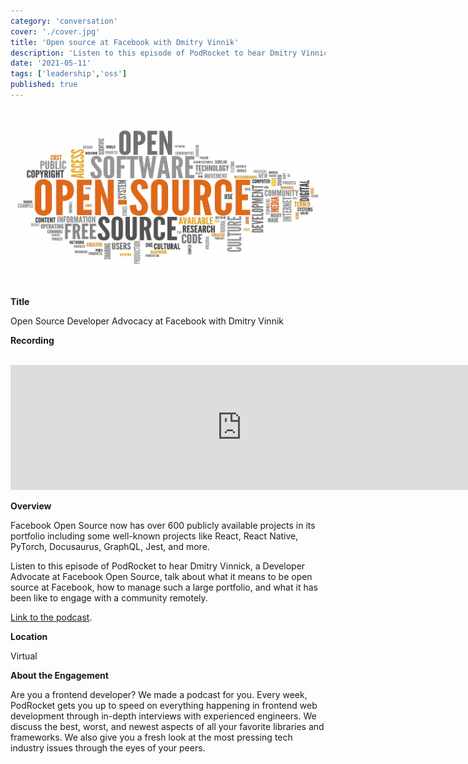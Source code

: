 ```yaml
---
category: 'conversation'
cover: './cover.jpg'
title: 'Open source at Facebook with Dmitry Vinnik'
description: 'Listen to this episode of PodRocket to hear Dmitry Vinnick, a Developer Advocate at Facebook Open Source, talk about what it means to be open source at Facebook.'
date: '2021-05-11'
tags: ['leadership','oss']
published: true
---
```

![cover](./cover.jpg)

**Title**

Open Source Developer Advocacy at Facebook with Dmitry Vinnik

**Recording**

<br>

<iframe src="https://player.fireside.fm/v2/XHXVzqW5+ItXfveto?theme=dark" width="740" height="200" frameborder="0" scrolling="no"></iframe>

<br>

**Overview**

Facebook Open Source now has over 600 publicly available projects in its portfolio including some well-known projects like React, React Native, PyTorch, Docusaurus, GraphQL, Jest, and more.

Listen to this episode of PodRocket to hear Dmitry Vinnick, a Developer Advocate at Facebook Open Source, talk about what it means to be open source at Facebook, how to manage such a large portfolio, and what it has been like to engage with a community remotely.

[Link to the podcast](https://podrocket.logrocket.com/facebook).

**Location**

Virtual

**About the Engagement**

Are you a frontend developer? We made a podcast for you. Every week, PodRocket gets you up to speed on everything happening in frontend web development through in-depth interviews with experienced engineers. We discuss the best, worst, and newest aspects of all your favorite libraries and frameworks. We also give you a fresh look at the most pressing tech industry issues through the eyes of your peers.